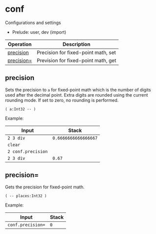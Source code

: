 # conf

<!-- eval: import conf -->

Configurations and settings

- Prelude: user, dev (import)

<!-- index -->

| Operation                   | Description
|-----------------------------|----------------
| [precision](#precision)     | Precision for fixed-point math, set
| [precision=](#precision=)   | Prevision for fixed-point math, get

## precision

Sets the precision to `a` for fixed-point math which is the number of digits
used after the decimal point. Extra digits are rounded using the current
rounding mode. If set to zero, no rounding is performed.

    ( a:Int32 -- )

Example:

<!-- test: places -->

| Input               | Stack
|---------------------|---------------------|
| `2 3 div`           | `0.6666666666666667`
| `clear`             |
| `2 conf.precision`  |
| `2 3 div`           | `0.67`


## precision=

Gets the precision for fixed-point math.

    ( -- places:Int32 )

Example:

<!-- test: places= -->

| Input               | Stack
|---------------------|---------------------|
| `conf.precision=`   | `0`

